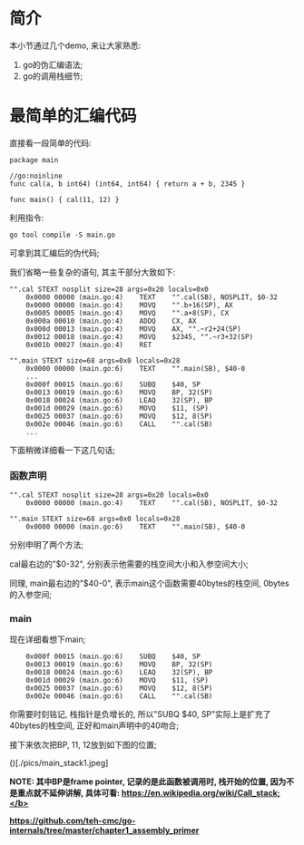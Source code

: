 # 简介

本小节通过几个demo, 来让大家熟悉:
1. go的伪汇编语法;
2. go的调用栈细节;

# 最简单的汇编代码

直接看一段简单的代码:

```
package main

//go:noinline
func cal(a, b int64) (int64, int64) { return a + b, 2345 }

func main() { cal(11, 12) }
```

利用指令:
```
go tool compile -S main.go
```
可拿到其汇编后的伪代码;

我们省略一些复杂的语句, 其主干部分大致如下:

```
"".cal STEXT nosplit size=28 args=0x20 locals=0x0
	0x0000 00000 (main.go:4)	TEXT	"".cal(SB), NOSPLIT, $0-32
	0x0000 00000 (main.go:4)	MOVQ	"".b+16(SP), AX
	0x0005 00005 (main.go:4)	MOVQ	"".a+8(SP), CX
	0x000a 00010 (main.go:4)	ADDQ	CX, AX
	0x000d 00013 (main.go:4)	MOVQ	AX, "".~r2+24(SP)
	0x0012 00018 (main.go:4)	MOVQ	$2345, "".~r3+32(SP)
	0x001b 00027 (main.go:4)	RET

"".main STEXT size=68 args=0x0 locals=0x28
	0x0000 00000 (main.go:6)	TEXT	"".main(SB), $40-0
    ...
	0x000f 00015 (main.go:6)	SUBQ	$40, SP
	0x0013 00019 (main.go:6)	MOVQ	BP, 32(SP)
	0x0018 00024 (main.go:6)	LEAQ	32(SP), BP
	0x001d 00029 (main.go:6)	MOVQ	$11, (SP)
	0x0025 00037 (main.go:6)	MOVQ	$12, 8(SP)
	0x002e 00046 (main.go:6)	CALL	"".cal(SB)
    ...
```

下面稍微详细看一下这几句话;

### 函数声明
```
"".cal STEXT nosplit size=28 args=0x20 locals=0x0
	0x0000 00000 (main.go:4)	TEXT	"".cal(SB), NOSPLIT, $0-32

"".main STEXT size=68 args=0x0 locals=0x28
	0x0000 00000 (main.go:6)	TEXT	"".main(SB), $40-0
```
分别申明了两个方法;

cal最右边的"$0-32", 分别表示他需要的栈空间大小和入参空间大小;

同理, main最右边的"$40-0", 表示main这个函数需要40bytes的栈空间, 0bytes的入参空间;

### main
现在详细看想下main;

```
	0x000f 00015 (main.go:6)	SUBQ	$40, SP
	0x0013 00019 (main.go:6)	MOVQ	BP, 32(SP)
	0x0018 00024 (main.go:6)	LEAQ	32(SP), BP
	0x001d 00029 (main.go:6)	MOVQ	$11, (SP)
	0x0025 00037 (main.go:6)	MOVQ	$12, 8(SP)
	0x002e 00046 (main.go:6)	CALL	"".cal(SB)
```

你需要时刻铭记, 栈指针是负增长的, 所以"SUBQ $40, SP"实际上是扩充了40bytes的栈空间, 正好和main声明中的40吻合;

接下来依次把BP, 11, 12放到如下图的位置;

()[./pics/main_stack1.jpeg]

<b>NOTE: 其中BP是frame pointer, 记录的是此函数被调用时, 栈开始的位置, 因为不是重点就不延伸讲解, 具体可看: https://en.wikipedia.org/wiki/Call_stack;</b>




https://github.com/teh-cmc/go-internals/tree/master/chapter1_assembly_primer